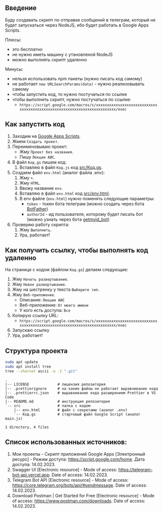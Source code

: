 ## Введение

Буду создавать скрипт по отправке сообщений в телеграм,
который не будет запускаться через NodeJS,
ибо будет работать в Google Apps Scripts.

Плюсы:
- это бесплатно
- не нужно иметь машину с утановленой NodeJS
- можно выполнять скрипт удаленно

Минусы:
- нельзя использовать npm пакеты (нужно писать код самому)
- не работает `new URLSearchParams(data)` - нужно реализовывать самому
- чтобы запустить код, то нужно постучаться по ссылке
- чтобы выполнить скрипт, нужно постучаться по ссылке:
    - `https://script.google.com/macros/s/xxxxxxxxxxxxxxxxxxxxxxxxxxxxxxxxxxxxxxxxxxxxxxxxxxxxxxxxxxxxxxxxxxxxxxxx/exec`

## Как запустить код

1. Заходим на [Google Apps Scripts](https://script.google.com/home).
1. Жмем `Создать проект`.
1. Переименовываю проект:
    - Жму `Проект без названия`.
    - Пишу `Лекции АИС`.
1. В файл `Код.gs` пишем код:
    1. Вставляю в файл `Код.js` код [src/Код.gs](src/%D0%9A%D0%BE%D0%B4.gs).
1. Создаем файл `env.html` (аналог файла .env):
    1. Жму `+`.
    1. Жму `HTML`.
    1. Ввожу название `env`.
    1. Вставляю в файл `env.html` код [src/env.html](src/env.html).
    1. В env файле (`env.html`) нужно поменять следующие параметры:
        - `token` - токен бота телеграм (можно создать через бота [BotFather](https://t.me/BotFather))
        - `authorId` - ид пользователя, которому будет писать бот (можно узнать через бота [getmyid_bot](https://t.me/getmyid_bot))
1. Проверяю работу скрипта:
    1. Жму `Выполнить`.
    1. Ура, работает!

## Как получить ссылку, чтобы выполнять код удаленно

На странице с кодом (файлом `Код.gs`) делаем следующие:
1. Жму `Начать развертывание`.
1. Жму `Новое развертывание`.
1. Жму на шестренку у текста `Выберите тип`.
1. Жму `Веб-приложение`.
    - Описание: `Лекции АИС`
    - Веб-приложение: `От моего имени`
    - У кого есть доступа: `Все`
1. Копирую ссылку URL:
    - `https://script.google.com/macros/s/xxxxxxxxxxxxxxxxxxxxxxxxxxxxxxxxxxxxxxxxxxxxxxxxxxxxxxxxxxxxxxxxxxxxxxxx/exec`
1. Запускаю ссылку
1. Ура, работает!

## Структура проекта

```bash
sudo apt update
sudo apt install tree
tree --charset ascii -a -I ".git"
```

```
.
|-- LICENSE             # лицензия репозитория
|-- .prettierignore     # на какие файлы не работает выравнивание кода
|-- .prettierrc.json    # выравнивание кода расширением Prettier в VS Code
|-- README.md           # инструкция репозитория
`-- src                 # папка с кодом
    |-- env.html        # файл с секретами (аналог .env)
    `-- Код.gs          # стартовый файл Google Script (аналог main.js)

1 directory, 4 files
```

## Список использованных источников:
1. Мои проекты - Скрипт приложений Google Apps
    [Электронный ресурс] -
    Режим доступа:
    https://script.google.com/home.
    Дата доступа:
    14.02.2023.
1. Swagger UI
    [Electronic resource] -
    Mode of access:
    https://telegram-bot-api.vercel.app.
    Date of access:
    14.02.2023.
1. Telegram Bot API
    [Electronic resource] -
    Mode of access:
    https://core.telegram.org/bots/api/#sendmessage.
    Date of access:
    14.02.2023.
1. Download Postman | Get Started for Free
    [Electronic resource] -
    Mode of access:
    https://www.postman.com/downloads.
    Date of access:
    14.02.2023.
